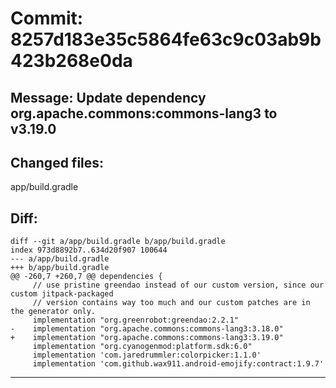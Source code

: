 # Commit: 8257d183e35c5864fe63c9c03ab9b423b268e0da
## Message: Update dependency org.apache.commons:commons-lang3 to v3.19.0
## Changed files:
app/build.gradle

## Diff:
```
diff --git a/app/build.gradle b/app/build.gradle
index 973d8892b7..634d20f907 100644
--- a/app/build.gradle
+++ b/app/build.gradle
@@ -260,7 +260,7 @@ dependencies {
     // use pristine greendao instead of our custom version, since our custom jitpack-packaged
     // version contains way too much and our custom patches are in the generator only.
     implementation "org.greenrobot:greendao:2.2.1"
-    implementation "org.apache.commons:commons-lang3:3.18.0"
+    implementation "org.apache.commons:commons-lang3:3.19.0"
     implementation "org.cyanogenmod:platform.sdk:6.0"
     implementation 'com.jaredrummler:colorpicker:1.1.0'
     implementation 'com.github.wax911.android-emojify:contract:1.9.7'
```
-----------------------------------
